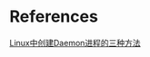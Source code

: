 

# References
[Linux中创建Daemon进程的三种方法](https://www.cnblogs.com/minico/p/7702020.html)<br/>

[]()<br/>

[]()<br/>

[]()<br/>

[]()<br/>

[]()<br/>

[]()<br/>

